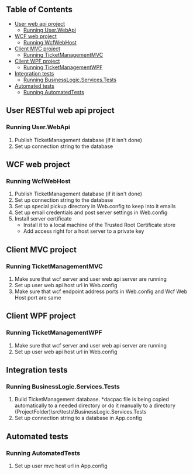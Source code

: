 ## Table of Contents
* [User web api project](#user-web-api-project)
  * [Running User.WebApi](#user-web-api-project)
* [WCF web project](#wcf-web-project)
  * [Running WcfWebHost](#running-wcfwebhost)
* [Client MVC project](#client-mvc-project)
  * [Running TicketManagementMVC](#running-ticketmanagementmvc)
* [Client WPF project](#client-wpf-project)
  * [Running TicketManagementWPF](#running-ticketmanagementwpf)
* [Integration tests](#integration-tests)
  * [Running BusinessLogic.Services.Tests](#running-integration-tests)
* [Automated tests](#automated-tests)
  * [Running AutomatedTests](#running-automated-tests)

## User RESTful web api project

### Running User.WebApi

1. Publish TicketManagement database (if it isn't done)
2. Set up connection string to the database

## WCF web project

### Running WcfWebHost

1. Publish TicketManagement database (if it isn't done)
2. Set up connection string to the database
3. Set up special pickup directory in Web.config to keep into it emails
4. Set up email credentials and post server settings in Web.config
5. Install server certificate
   - Install it to a local machine of the Trusted Root Certificate store  
   - Add access right for a host server to a private key

## Client MVC project

### Running TicketManagementMVC

1. Make sure that wcf server and user web api server are running
2. Set up user web api host url in Web.config
3. Make sure that wcf endpoint address ports in Web.config and Wcf Web Host  port are same

## Client WPF project

### Running TicketManagementWPF

1. Make sure that wcf server and user web api server are running
2. Set up user web api host url in Web.config

## Integration tests

### Running BusinessLogic.Services.Tests

1. Build TicketManagement database. *dacpac file is being copied automatically to a needed directory or do it  manually to a directory (ProjectFolder)\src\tests\BusinessLogic.Services.Tests
2. Set up connection string to a database in App.config

## Automated tests

### Running AutomatedTests

1. Set up user mvc host url in App.config
